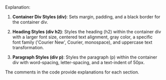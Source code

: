 

Explanation:

1. **Container Div Styles (div)**: Sets margin, padding, and a black border for the container div.

2. **Heading Styles (div h2)**: Styles the heading (h2) within the container div with a larger font size, centered text alignment, gray color, a specific font family ('Courier New', Courier, monospace), and uppercase text transformation.

3. **Paragraph Styles (div p)**: Styles the paragraph (p) within the container div with word-spacing, letter-spacing, and a text-indent of 50px.

The comments in the code provide explanations for each section.
